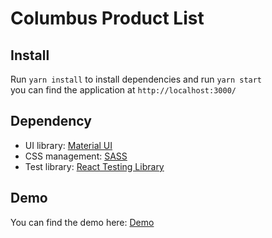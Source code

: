 # Columbus Product List

## Install
Run ```yarn install``` to install dependencies and run ```yarn start```  
you can find the application at ```http://localhost:3000/```

## Dependency
* UI library: [Material UI](https://v4.mui.com/)
* CSS management: [SASS](https://sass-lang.com/)
* Test library: [React Testing Library](https://testing-library.com/)

## Demo
You can find the demo here: [Demo]()
![]()
